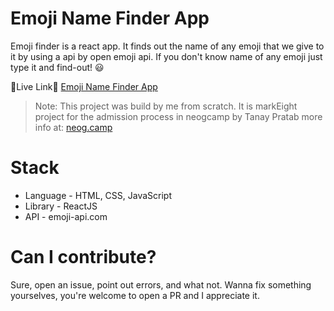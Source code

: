 # Emoji Name Finder App

Emoji finder is a react app. It finds out the name of any emoji that we give to it by using a api by open emoji api. If you don't know name of any emoji just type it and find-out! 😃

🔗Live Link🔗 [Emoji Name Finder App](https://emoji-name-finder.netlify.app/)

> Note: This project was build by me from scratch. It is markEight project for the admission process in neogcamp by Tanay Pratab more info at: [neog.camp](https://neog.camp)

# Stack

- Language - HTML, CSS, JavaScript
- Library - ReactJS
- API - emoji-api.com

# Can I contribute?

Sure, open an issue, point out errors, and what not. Wanna fix something yourselves, you're welcome to open a PR and I appreciate it.
